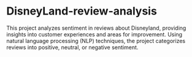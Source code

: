 # DisneyLand-review-analysis
This project analyzes sentiment in reviews about Disneyland, providing insights into customer experiences and areas for improvement. Using natural language processing (NLP) techniques, the project categorizes reviews into positive, neutral, or negative sentiment.
